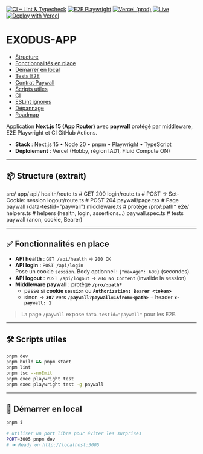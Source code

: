 <!-- Badges -->
[![CI – Lint & Typecheck](https://github.com/mchateau66-hub/EXODUS-APP/actions/workflows/ci-lint-typecheck.yml/badge.svg?branch=main)](https://github.com/mchateau66-hub/EXODUS-APP/actions/workflows/ci-lint-typecheck.yml)
[![E2E Playwright](https://github.com/mchateau66-hub/EXODUS-APP/actions/workflows/e2e-playwright.yml/badge.svg?branch=main)](https://github.com/mchateau66-hub/EXODUS-APP/actions/workflows/e2e-playwright.yml)
[![Vercel (prod)](https://img.shields.io/github/deployments/mchateau66-hub/EXODUS-APP/Production?label=vercel%20(prod)&logo=vercel&logoColor=white)](https://vercel.com/mchateau66-hub/exodus-app/deployments)
[![Live](https://img.shields.io/badge/live-Vercel-000?logo=vercel&logoColor=white)](https://exodus-app.vercel.app)
[![Deploy with Vercel](https://vercel.com/button)](https://vercel.com/new/clone?repository-url=https://github.com/mchateau66-hub/EXODUS-APP)


# EXODUS-APP

- [Structure](#-structure-extrait)
- [Fonctionnalités en place](#-fonctionnalités-en-place)
- [Démarrer en local](#-démarrer-en-local)
- [Tests E2E](#-tests-e2e-playwright)
- [Contrat Paywall](#-contrat-paywall-rappel)
- [Scripts utiles](#scripts-utiles)
- [CI](#-ci)
- [ESLint ignores](#eslint-ignores-flat-config)
- [Dépannage](#-dépannage)
- [Roadmap](#-roadmap-courte)

Application **Next.js 15 (App Router)** avec **paywall** protégé par middleware, E2E Playwright et CI GitHub Actions.

- **Stack** : Next.js 15 • Node 20 • pnpm • Playwright • TypeScript  
- **Déploiement** : Vercel (Hobby, région IAD1, Fluid Compute ON)

---
<a id="structure"></a>
## 📦 Structure (extrait)

src/
app/
api/
health/route.ts # GET 200
login/route.ts # POST -> Set-Cookie: session
logout/route.ts # POST 204
paywall/page.tsx # Page paywall (data-testid="paywall")
middleware.ts # protège /pro/:path*
e2e/
helpers.ts # helpers (health, login, assertions…)
paywall.spec.ts # tests paywall (anon, cookie, Bearer)

---

## ✅ Fonctionnalités en place

- **API health** : `GET /api/health` → `200 OK`
- **API login** : `POST /api/login`  
  Pose un cookie `session`. Body optionnel : `{"maxAge": 600}` (secondes).
- **API logout** : `POST /api/logout` → `204 No Content` (invalide la session)
- **Middleware paywall** : protège **`/pro/:path*`**
  - passe si **cookie `session`** ou **`Authorization: Bearer <token>`**
  - sinon → **`307`** vers **`/paywall?paywall=1&from=<path>`** + header **`x-paywall: 1`**

> La page `/paywall` expose `data-testid="paywall"` pour les E2E.

---

<a id="scripts-utiles"></a>
## 🛠️ Scripts utiles

```bash
pnpm dev
pnpm build && pnpm start
pnpm lint
pnpm tsc --noEmit
pnpm exec playwright test
pnpm exec playwright test -g paywall
```
---

## 🏁 Démarrer en local

```bash
pnpm i

# utiliser un port libre pour éviter les surprises
PORT=3005 pnpm dev
# ➜ Ready on http://localhost:3005
